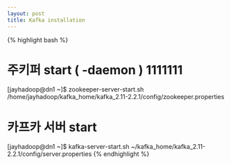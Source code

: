 ```yaml
---
layout: post
title: Kafka installation
---
```


{% highlight bash %}
# 주키퍼 start ( -daemon ) 1111111
[jayhadoop@dn1 ~]$ zookeeper-server-start.sh /home/jayhadoop/kafka_home/kafka_2.11-2.2.1/config/zookeeper.properties
# 카프카 서버 start
[jayhadoop@dn1 ~]$ kafka-server-start.sh ~/kafka_home/kafka_2.11-2.2.1/config/server.properties
{% endhighlight %}

